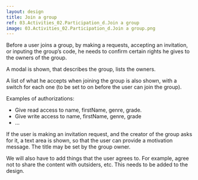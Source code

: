 ```yaml
---
layout: design
title: Join a group
ref: 03.Activities_02.Participation_d.Join a group
image: 03.Activities_02.Participation_d.Join a group.png
---
```


Before a user joins a group, by making a requests, accepting an invitation, or inputing the group’s code, he needs to confirm certain rights he gives to the owners of the group.

A modal is shown, that describes the group, lists the owners.

A list of what he accepts when joining the group is also shown, with a switch for each one (to be set to on before the user can join the group).

Examples of authorizations:
- Give read access to name, firstName, genre, grade.
- Give write access to name, firstName, genre, grade
- …

If the user is making an invitation request, and the creator of the group asks for it, a text area is shown, so that the user can provide a motivation message. The title may be set by the group owner.

We will also have to add things that the user agrees to. For example, agree not to share the content with outsiders, etc. This needs to be added to the design.